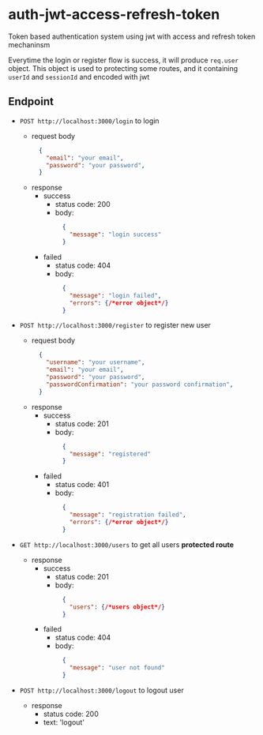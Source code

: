 # auth-jwt-access-refresh-token

Token based authentication system using jwt with access and refresh token mechaninsm

Everytime the login or register flow is success, it will produce `req.user` object.
This object is used to protecting some routes, and it containing `userId` and `sessionId`
and encoded with jwt

## Endpoint
- `POST http://localhost:3000/login` to login
  - request body
    ```json
      {
        "email": "your email",
        "password": "your password",
      }
    ```
  - response
    - success
      - status code: 200
      - body:
        ```json
          {
            "message": "login success"
          }
        ```
    - failed
      - status code: 404
      - body:
        ```json
          {
            "message": "login failed",
            "errors": {/*error object*/}
          }
        ```

- `POST http://localhost:3000/register` to register new user
  - request body
    ```json
      {
        "username": "your username",
        "email": "your email",
        "password": "your password",
        "passwordConfirmation": "your password confirmation",
      }
    ```
  - response
    - success
      - status code: 201
      - body:
        ```json
          {
            "message": "registered"
          }
        ```
    - failed
      - status code: 401
      - body:
        ```json
          {
            "message": "registration failed",
            "errors": {/*error object*/}
          }
        ```

- `GET http://localhost:3000/users` to get all users **protected route**
  - response
    - success
      - status code: 201
      - body:
        ```json
          {
            "users": {/*users object*/}
          }
        ```
    - failed
      - status code: 404
      - body:
        ```json
          {
            "message": "user not found"
          }
        ```

- `POST http://localhost:3000/logout` to logout user
  - response
    - status code: 200
    - text: 'logout'

